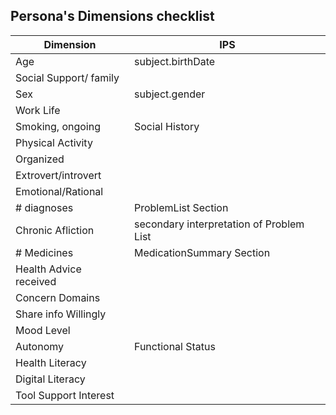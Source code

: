 ## Persona's Dimensions checklist

| Dimension              | IPS                                      |
|------------------------|------------------------------------------|
| Age                    |subject.birthDate                         |
| Social Support/ family |                                          |
| Sex                    | subject.gender                           |
| Work Life              |                                          |
| Smoking, ongoing       | Social History                           |
| Physical Activity      |                                          |
| Organized              |                                          |
| Extrovert/introvert    |                                          |
| Emotional/Rational     |                                          |
| # diagnoses            | ProblemList Section                      |
| Chronic Afliction      | secondary interpretation of Problem List |
| # Medicines            | MedicationSummary Section                |
| Health Advice received |                                          |
| Concern Domains        |                                          |
| Share info Willingly   |                                          |
| Mood Level             |                                          |
| Autonomy               | Functional Status                        |
| Health Literacy        |                                          |
| Digital Literacy       |                                          |
| Tool Support Interest  |                                          |

